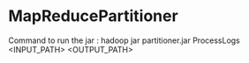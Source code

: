 # MapReducePartitioner
Command to run the jar :
hadoop jar partitioner.jar ProcessLogs <INPUT_PATH> <OUTPUT_PATH>
